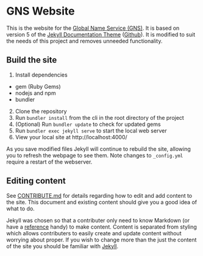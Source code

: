 # GNS Website

This is the website for the [Global Name Service (GNS)](https://github.com/MobilityFirst/GNS). It is based on version 5 of the [Jekyll Documentation Theme](http://idratherbewriting.com/documentation-theme-jekyll/)  ([Github](https://github.com/tomjohnson1492/documentation-theme-jekyll)). It is modified to suit the needs of this project and removes unneeded functionality.

## Build the site

1. Install dependencies
  * gem (Ruby Gems)
  * nodejs and npm
  * bundler
2. Clone the repository
3. Run `bundler install` from the cli in the root directory of the project
4. (Optional) Run `bundler update` to check for updated gems
5. Run `bundler exec jekyll serve` to start the local web server
6. View your local site at http://localhost:4000/

As you save modified files Jekyll will continue to rebuild the site, allowing you to refresh the webpage to see them. Note changes to `_config.yml` require a restart of the webserver.

## Editing content
See [CONTRIBUTE.md](https://github.com/MobilityFirst/mobilityfirst.github.io/blob/master/CONTRIBUTE.md) for details regarding how to edit and add content to the site. This document and existing content should give you a good idea of what to do.

Jekyll was chosen so that a contributer only need to know Markdown (or have a [reference](https://github.com/adam-p/markdown-here/wiki/Markdown-Cheatsheet) handy) to make content. Content is separated from styling which allows contributers to easily create and update content without worrying about proper. If you wish to change more than the just the content of the site you should be familiar with [Jekyll](https://jekyllrb.com/).
